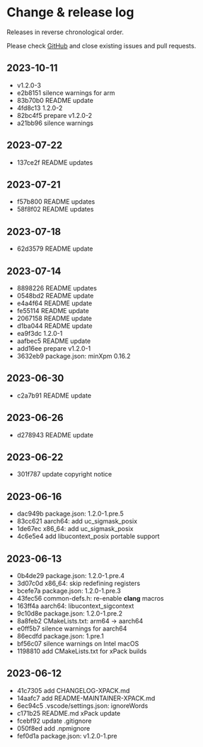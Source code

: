 # Change & release log

Releases in reverse chronological order.

Please check
[GitHub](https://github.com/xpack-3rd-party/libucontext-xpack/issues/)
and close existing issues and pull requests.

## 2023-10-11

* v1.2.0-3
* e2b8151 silence warnings for arm
* 83b70b0 README update
* 4fd8c13 1.2.0-2
* 82bc4f5 prepare v1.2.0-2
* a21bb96 silence warnings

## 2023-07-22

* 137ce2f README updates

## 2023-07-21

* f57b800 README updates
* 58f8f02 README updates

## 2023-07-18

* 62d3579 README update

## 2023-07-14

* 8898226 README updates
* 0548bd2 README update
* e4a4f64 README update
* fe55114 README update
* 2067158 README update
* d1ba044 README update
* ea9f3dc 1.2.0-1
* aafbec5 README update
* add16ee prepare v1.2.0-1
* 3632eb9 package.json: minXpm 0.16.2

## 2023-06-30

* c2a7b91 README update

## 2023-06-26

* d278943 README update

## 2023-06-22

* 301f787 update copyright notice

## 2023-06-16

* dac949b package.json: 1.2.0-1.pre.5
* 83cc621 aarch64: add uc_sigmask_posix
* 1de67ec x86_64: add uc_sigmask_posix
* 4c6e5e4 add libucontext_posix portable support

## 2023-06-13

* 0b4de29 package.json: 1.2.0-1.pre.4
* 3d07c0d x86_64: skip redefining registers
* bcefe7a package.json: 1.2.0-1.pre.3
* 43fec56 common-defs.h: re-enable __clang__ macros
* 163ff4a aarch64: libucontext_sigcontext
* 9c10d8e package.json: 1.2.0-1.pre.2
* 8a8feb2 CMakeLists.txt: arm64 -> aarch64
* e0ff5b7 silence warnings for aarch64
* 86ecdfd package.json: 1.pre.1
* bf56c07 silence warnings on Intel macOS
* 1198810 add CMakeLists.txt for xPack builds

## 2023-06-12

* 41c7305 add CHANGELOG-XPACK.md
* 14aafc7 add README-MAINTAINER-XPACK.md
* 6ec94c5 .vscode/settings.json: ignoreWords
* c171b25 README.md xPack update
* fcebf92 update .gitignore
* 050f8ed add .npmignore
* fef0d1a package.json:  v1.2.0-1.pre
